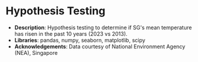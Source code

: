 # Hypothesis Testing

- **Description**: Hypothesis testing to determine if SG's mean temperature has risen in the past 10 years (2023 vs 2013).
- **Libraries**: pandas, numpy, seaborn, matplotlib, scipy
- **Acknowledgements**: Data courtesy of National Environment Agency (NEA), Singapore
